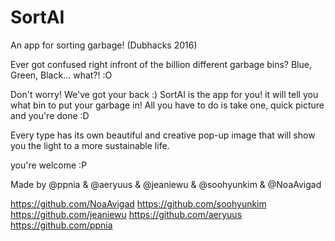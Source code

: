# SortAI
An app for sorting garbage! (Dubhacks 2016)

Ever got confused right infront of the billion different garbage bins? Blue, Green, Black... what?! :O

Don't worry! We've got your back :)
SortAI is the app for you! it will tell you what bin to put your garbage in! All you have to do is take one, quick picture and you're done :D

Every type has its own beautiful and creative pop-up image that will show you the light to a more sustainable life.

you're welcome :P






Made by @ppnia & @aeryuus & @jeaniewu & @soohyunkim & @NoaAvigad


https://github.com/NoaAvigad
https://github.com/soohyunkim
https://github.com/jeaniewu
https://github.com/aeryuus
https://github.com/ppnia
